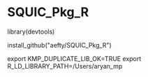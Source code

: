 # SQUIC_Pkg_R

library(devtools)

install_github("aefty/SQUIC_Pkg_R")


export KMP_DUPLICATE_LIB_OK=TRUE
export R_LD_LIBRARY_PATH=/Users/aryan_mp